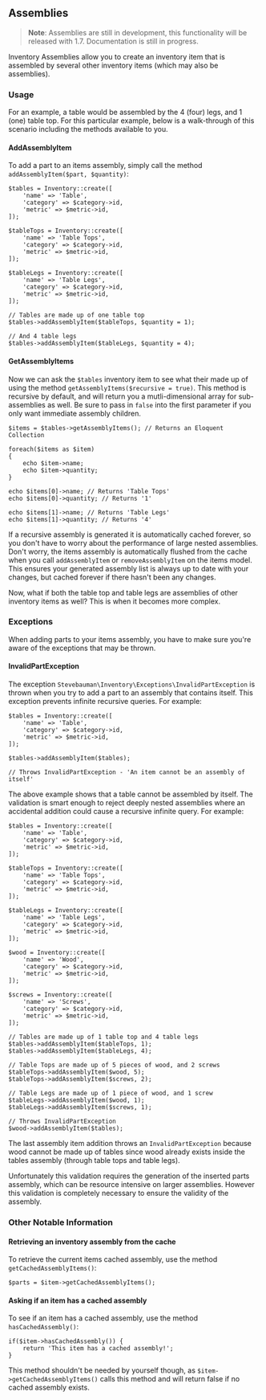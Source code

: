 ## Assemblies

> **Note**: Assemblies are still in development, this functionality will be released with 1.7. Documentation is still in progress.

Inventory Assemblies allow you to create an inventory item that is assembled by several other inventory items (which may also
be assemblies).

### Usage

For an example, a table would be assembled by the 4 (four) legs, and 1 (one) table top. For this
particular example, below is a walk-through of this scenario including the methods available to you.

#### AddAssemblyItem

To add a part to an items assembly, simply call the method `addAssemblyItem($part, $quantity)`:

    $tables = Inventory::create([
        'name' => 'Table',
        'category' => $category->id,
        'metric' => $metric->id,
    ]);
    
    $tableTops = Inventory::create([
        'name' => 'Table Tops',
        'category' => $category->id,
        'metric' => $metric->id,
    ]);
    
    $tableLegs = Inventory::create([
        'name' => 'Table Legs',
        'category' => $category->id,
        'metric' => $metric->id,
    ]);
    
    // Tables are made up of one table top
    $tables->addAssemblyItem($tableTops, $quantity = 1);
    
    // And 4 table legs
    $tables->addAssemblyItem($tableLegs, $quantity = 4);

#### GetAssemblyItems

Now we can ask the `$tables` inventory item to see what their made up of using the method `getAssemblyItems($recursive = true)`.
This method is recursive by default, and will return you a mutli-dimensional array for sub-assemblies as well. Be sure to pass
in `false` into the first parameter if you only want immediate assembly children.

    $items = $tables->getAssemblyItems(); // Returns an Eloquent Collection
    
    foreach($items as $item)
    {
        echo $item->name;
        echo $item->quantity;
    }
    
    echo $items[0]->name; // Returns 'Table Tops'
    echo $items[0]->quantity; // Returns '1'
    
    echo $items[1]->name; // Returns 'Table Legs'
    echo $items[1]->quantity; // Returns '4'

If a recursive assembly is generated it is automatically cached forever, so you don't have to worry about the performance
of large nested assemblies. Don't worry, the items assembly is automatically flushed from the cache when you call
`addAssemblyItem` or `removeAssemblyItem` on the items model. This ensures your generated assembly list is always up to date with your changes,
but cached forever if there hasn't been any changes.

Now, what if both the table top and table legs are assemblies of other inventory items as well? This is when it becomes more complex.

### Exceptions

When adding parts to your items assembly, you have to make sure you're aware of the exceptions that may be thrown.

#### InvalidPartException

The exception `Stevebauman\Inventory\Exceptions\InvalidPartException` is thrown when you try to add a part to an assembly
that contains itself. This exception prevents infinite recursive queries. For example:

    $tables = Inventory::create([
        'name' => 'Table',
        'category' => $category->id,
        'metric' => $metric->id,
    ]);
    
    $tables->addAssemblyItem($tables);
    
    // Throws InvalidPartException - 'An item cannot be an assembly of itself'

The above example shows that a table cannot be assembled by itself. The validation is smart enough to reject deeply nested
assemblies where an accidental addition could cause a recursive infinite query. For example:

    $tables = Inventory::create([
        'name' => 'Table',
        'category' => $category->id,
        'metric' => $metric->id,
    ]);
    
    $tableTops = Inventory::create([
        'name' => 'Table Tops',
        'category' => $category->id,
        'metric' => $metric->id,
    ]);
    
    $tableLegs = Inventory::create([
        'name' => 'Table Legs',
        'category' => $category->id,
        'metric' => $metric->id,
    ]);
    
    $wood = Inventory::create([
        'name' => 'Wood',
        'category' => $category->id,
        'metric' => $metric->id,
    ]);
    
    $screws = Inventory::create([
        'name' => 'Screws',
        'category' => $category->id,
        'metric' => $metric->id,
    ]);
    
    // Tables are made up of 1 table top and 4 table legs
    $tables->addAssemblyItem($tableTops, 1);
    $tables->addAssemblyItem($tableLegs, 4);
    
    // Table Tops are made up of 5 pieces of wood, and 2 screws
    $tableTops->addAssemblyItem($wood, 5);
    $tableTops->addAssemblyItem($screws, 2);
    
    // Table Legs are made up of 1 piece of wood, and 1 screw
    $tableLegs->addAssemblyItem($wood, 1);
    $tableLegs->addAssemblyItem($screws, 1);
    
    // Throws InvalidPartException
    $wood->addAssemblyItem($tables);

The last assembly item addition throws an `InvalidPartException` because wood cannot be made up of tables since wood
already exists inside the tables assembly (through table tops and table legs).

Unfortunately this validation requires the generation of the inserted parts assembly, which can be
resource intensive on larger assemblies. However this validation is completely necessary to ensure the validity of the assembly.

### Other Notable Information

#### Retrieving an inventory assembly from the cache

To retrieve the current items cached assembly, use the method `getCachedAssemblyItems()`:

    $parts = $item->getCachedAssemblyItems();
    
#### Asking if an item has a cached assembly

To see if an item has a cached assembly, use the method `hasCachedAssembly()`:

    if($item->hasCachedAssembly()) {
        return 'This item has a cached assembly!';
    }
    
This method shouldn't be needed by yourself though, as `$item->getCachedAssemblyItems()` calls this method
and will return false if no cached assembly exists.
